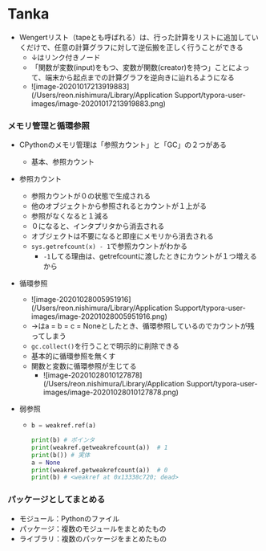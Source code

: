 # Tanka

- Wengertリスト（tapeとも呼ばれる）は、行った計算をリストに追加していくだけで、任意の計算グラフに対して逆伝搬を正しく行うことができる
  - ↓はリンク付きノード
  - 「関数が変数(input)をもつ、変数が関数(creator)を持つ」ことによって、端末から起点までの計算グラフを逆向きに辿れるようになる
  - ![image-20201017213919883](/Users/reon.nishimura/Library/Application Support/typora-user-images/image-20201017213919883.png)



### メモリ管理と循環参照

- CPythonのメモリ管理は「参照カウント」と「GC」の２つがある

  - 基本、参照カウント

- 参照カウント

  - 参照カウントが０の状態で生成される
  - 他のオブジェクトから参照されるとカウントが１上がる
  - 参照がなくなると１減る
  - ０になると、インタプリタから消去される
  - オブジェクトは不要になると即座にメモリから消去される
  - `sys.getrefcount(x) - 1`で参照カウントがわかる
    - `-1`してる理由は、getrefcountに渡したときにカウントが１つ増えるから

- 循環参照

  - ![image-20201028005951916](/Users/reon.nishimura/Library/Application Support/typora-user-images/image-20201028005951916.png)
  - →はa = b = c = Noneとしたとき、循環参照しているのでカウントが残ってしまう
  - `gc.collect()`を行うことで明示的に削除できる
  - 基本的に循環参照を無くす
  - 関数と変数に循環参照が生じてる
    - ![image-20201028010127878](/Users/reon.nishimura/Library/Application Support/typora-user-images/image-20201028010127878.png)

- 弱参照

  - ```python
    b = weakref.ref(a)

    print(b) # ポインタ
    print(weakref.getweakrefcount(a))  # 1
    print(b()) # 実体
    a = None
    print(weakref.getweakrefcount(a))  # 0
    print(b) # <weakref at 0x13338c720; dead>

    ```


### パッケージとしてまとめる

- モジュール：Pythonのファイル
- パッケージ：複数のモジュールをまとめたもの
- ライブラリ：複数のパッケージをまとめたもの
